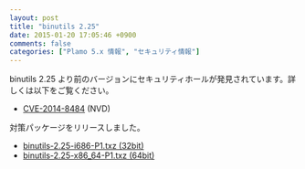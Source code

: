 ```yaml
---
layout: post
title: "binutils 2.25"
date: 2015-01-20 17:05:46 +0900
comments: false
categories: ["Plamo 5.x 情報", "セキュリティ情報"]
---
```

binutils 2.25 より前のバージョンにセキュリティホールが発見されています。詳しくは以下をご覧ください。

* [CVE-2014-8484](http://web.nvd.nist.gov/view/vuln/detail?vulnId=CVE-2014-8484) (NVD)

対策パッケージをリリースしました。

* [binutils-2.25-i686-P1.txz (32bit)](ftp://plamo.linet.gr.jp/pub/Plamo-5.x/x86/plamo/01_minimum/devel.txz/binutils-2.25-i686-P1.txz)
* [binutils-2.25-x86_64-P1.txz (64bit)](ftp://plamo.linet.gr.jp/pub/Plamo-5.x/x86_64/plamo/01_minimum/devel.txz/binutils-2.25-x86_64-P1.txz)
